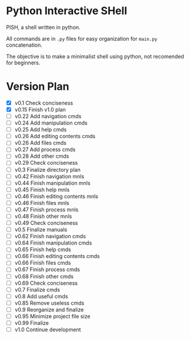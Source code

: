 # Python Interactive SHell

PISH, a shell written in python.

All commands are in `.py` files for easy organization for `main.py` concatenation.

The objective is to make a minimalist shell using python, not recomended for beginners.

# Version Plan

- [x] v0.1 Check conciseness
- [x] v0.15  Finish v1.0 plan
- [ ] v0.22     Add navigation cmds
- [ ] v0.24     Add manipulation cmds
- [ ] v0.25     Add help cmds
- [ ] v0.26         Add editing contents cmds
- [ ] v0.26     Add files cmds
- [ ] v0.27     Add process cmds
- [ ] v0.28     Add other cmds
- [ ] v0.29     Check conciseness
- [ ] v0.3  Finalize directory plan
- [ ] v0.42     Finish navigation mnls
- [ ] v0.44     Finish manipulation mnls
- [ ] v0.45     Finish help mnls
- [ ] v0.46         Finish editing contents mnls
- [ ] v0.46     Finish files mnls
- [ ] v0.47     Finish process mnls
- [ ] v0.48     Finish other mnls
- [ ] v0.49     Check conciseness
- [ ] v0.5  Finalize manuals
- [ ] v0.62     Finish navigation cmds
- [ ] v0.64     Finish manipulation cmds
- [ ] v0.65     Finish help cmds
- [ ] v0.66         Finish editing contents cmds
- [ ] v0.66     Finish files cmds
- [ ] v0.67     Finish process cmds
- [ ] v0.68     Finish other cmds
- [ ] v0.69     Check conciseness
- [ ] v0.7  Finalize cmds
- [ ] v0.8  Add useful cmds
- [ ] v0.85 Remove useless cmds
- [ ] v0.9  Reorganize and finalize
- [ ] v0.95 Minimize project file size
- [ ] v0.99 Finalize
- [ ] v1.0  Continue development
